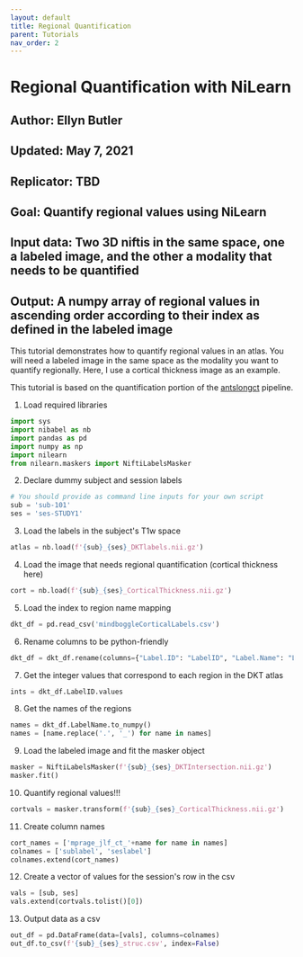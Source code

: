 ```yaml
---
layout: default
title: Regional Quantification
parent: Tutorials
nav_order: 2
---
```



# Regional Quantification with NiLearn

## Author: Ellyn Butler

## Updated: May 7, 2021

## Replicator: TBD

## Goal: Quantify regional values using NiLearn

## Input data: Two 3D niftis in the same space, one a labeled image, and the other a modality that needs to be quantified

## Output: A numpy array of regional values in ascending order according to their index as defined in the labeled image

This tutorial demonstrates how to quantify regional values in an atlas. You will need a labeled image in the same space as the modality you want to quantify regionally. Here, I use a cortical thickness image as an example.

This tutorial is based on the quantification portion of the [antslongct](https://github.com/PennBBL/antslongct/blob/main/quantifyROIs.py) pipeline.

1. Load required libraries

```python
import sys
import nibabel as nb
import pandas as pd
import numpy as np
import nilearn
from nilearn.maskers import NiftiLabelsMasker
```

2. Declare dummy subject and session labels

```python
# You should provide as command line inputs for your own script
sub = 'sub-101'
ses = 'ses-STUDY1'
```

3. Load the labels in the subject's T1w space

```python
atlas = nb.load(f'{sub}_{ses}_DKTlabels.nii.gz')
```


4. Load the image that needs regional quantification (cortical thickness here)

```python
cort = nb.load(f'{sub}_{ses}_CorticalThickness.nii.gz')
```


5. Load the index to region name mapping

```python
dkt_df = pd.read_csv('mindboggleCorticalLabels.csv')
```

6. Rename columns to be python-friendly

```python
dkt_df = dkt_df.rename(columns={"Label.ID": "LabelID", "Label.Name": "LabelName"})
```

7. Get the integer values that correspond to each region in the DKT atlas

```python
ints = dkt_df.LabelID.values
```

8. Get the names of the regions

```python
names = dkt_df.LabelName.to_numpy()
names = [name.replace('.', '_') for name in names]
```

9. Load the labeled image and fit the masker object

```python
masker = NiftiLabelsMasker(f'{sub}_{ses}_DKTIntersection.nii.gz')
masker.fit()
```

10. Quantify regional values!!!

```python
cortvals = masker.transform(f'{sub}_{ses}_CorticalThickness.nii.gz')
```

11. Create column names

```python
cort_names = ['mprage_jlf_ct_'+name for name in names]
colnames = ['sublabel', 'seslabel']
colnames.extend(cort_names)
```

12. Create a vector of values for the session's row in the csv

```python
vals = [sub, ses]
vals.extend(cortvals.tolist()[0])
```

13. Output data as a csv

```python
out_df = pd.DataFrame(data=[vals], columns=colnames)
out_df.to_csv(f'{sub}_{ses}_struc.csv', index=False)
```
